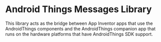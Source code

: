 # Android Things Messages Library

This library acts as the bridge between App Inventor apps that use the AndroidThings components and the AndroidThings companion app that runs on the hardware platforms that have AndroidThings SDK support.